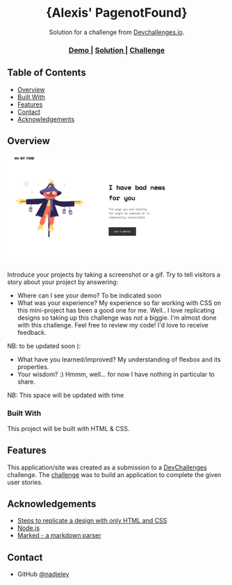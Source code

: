 <!-- Please update value in the {}  -->

<h1 align="center">{Alexis' PagenotFound}</h1>

<div align="center">
   Solution for a challenge from  <a href="http://devchallenges.io" target="_blank">Devchallenges.io</a>.
</div>

<div align="center">
  <h3>
    <a href="https://{your-demo-link.your-domain}">
      Demo
    </a>
    <span> | </span>
    <a href="https://{your-url-to-the-solution}">
      Solution
    </a>
    <span> | </span>
    <a href="https://devchallenges.io/challenges/wBunSb7FPrIepJZAg0sY">
      Challenge
    </a>
  </h3>
</div>

<!-- TABLE OF CONTENTS -->

## Table of Contents

- [Overview](#overview)
- [Built With](#built-with)
- [Features](#features)
- [Contact](#contact)
- [Acknowledgements](#acknowledgements)

<!-- OVERVIEW -->

## Overview

![screenshot](Screenshoterror.png)

Introduce your projects by taking a screenshot or a gif. Try to tell visitors a story about your project by answering:

- Where can I see your demo?
To be indicated soon
- What was your experience?
My experience so far working with CSS on this mini-project has been a good one for me. Well.. I love replicating designs so taking up this challenge was not a biggie. I'm almost done with this challenge. 
Feel free to review my code! I'd love to receive feedback.

NB: to be updated soon ):
- What have you learned/improved?
My understanding of flexbox and its properties.
- Your wisdom? :)
Hmmm, well... for now I have nothing in particular to share.

NB: This space will be updated with time

### Built With

<!-- This section should list any major frameworks that you built your project using. Here are a few examples.-->
This project will be built with HTML & CSS.

## Features

<!-- List the features of your application or follow the template. Don't share the figma file here :) -->

This application/site was created as a submission to a [DevChallenges](https://devchallenges.io/challenges) challenge. The [challenge](https://devchallenges.io/challenges/wBunSb7FPrIepJZAg0sY) was to build an application to complete the given user stories.


## Acknowledgements

<!-- This section should list any articles or add-ons/plugins that helps you to complete the project. This is optional but it will help you in the future. For exmpale -->

- [Steps to replicate a design with only HTML and CSS](https://devchallenges-blogs.web.app/how-to-replicate-design/)
- [Node.js](https://nodejs.org/)
- [Marked - a markdown parser](https://github.com/chjj/marked)

## Contact


- GitHub [@nadjeley](https://{github.com/nadjeley})

